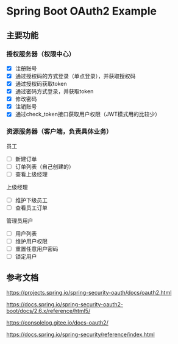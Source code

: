 # Spring Boot OAuth2 Example

## 主要功能

### 授权服务器（权限中心）

- [x] 注册账号
- [x] 通过授权码的方式登录（单点登录），并获取授权码
- [x] 通过授权码获取token
- [x] 通过密码方式登录，并获取token
- [x] 修改密码
- [x] 注销账号
- [x] 通过check_token接口获取用户权限（JWT模式用的比较少）

### 资源服务器（客户端，负责具体业务）

员工

- [ ] 新建订单
- [ ] 订单列表（自己创建的）
- [ ] 查看上级经理

上级经理

- [ ] 维护下级员工
- [ ] 查看员工订单

管理员用户

- [ ] 用户列表
- [ ] 维护用户权限
- [ ] 重置任意用户密码
- [ ] 锁定用户

## 参考文档

https://projects.spring.io/spring-security-oauth/docs/oauth2.html

https://docs.spring.io/spring-security-oauth2-boot/docs/2.6.x/reference/html5/

https://consolelog.gitee.io/docs-oauth2/

https://docs.spring.io/spring-security/reference/index.html
